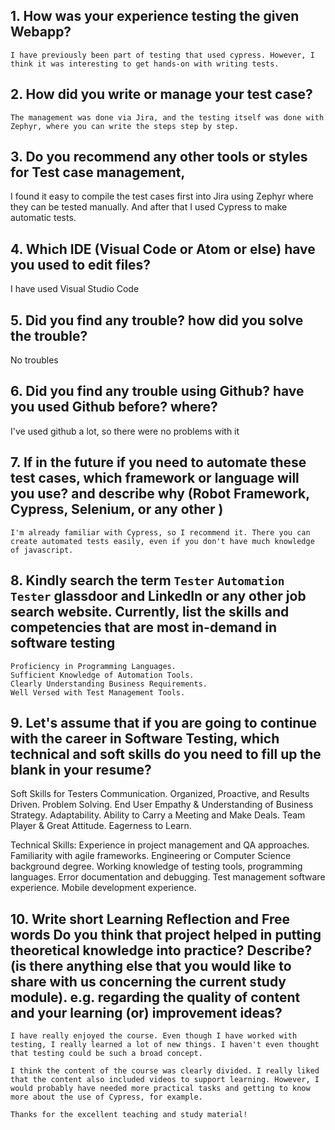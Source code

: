 
## 1. How was your experience testing the given Webapp?

    I have previously been part of testing that used cypress. However, I think it was interesting to get hands-on with writing tests.

## 2. How did you write or manage your test case?
    The management was done via Jira, and the testing itself was done with Zephyr, where you can write the steps step by step.
    

## 3. Do you recommend any other tools or styles for Test case management, 
 I found it easy to compile the test cases first into Jira using Zephyr where they can be tested manually. And after that I used Cypress to make automatic tests.


## 4. Which IDE (Visual Code or Atom or else) have you used to edit files?
 I have used Visual Studio Code

     
## 5. Did you find any trouble? how did you solve the trouble?
 No troubles


## 6. Did you find any trouble using Github? have you used Github before? where?
 I've used github a lot, so there were no problems with it
 

      

## 7. If in the future if you need to automate these test cases, which framework or language will you use? and describe why (Robot Framework, Cypress, Selenium, or any other )
    I'm already familiar with Cypress, so I recommend it. There you can create automated tests easily, even if you don't have much knowledge of javascript.



## 8. Kindly search the term `Tester` `Automation Tester` glassdoor and LinkedIn or any other job search website. Currently, list the skills and competencies that are most in-demand in software testing
    Proficiency in Programming Languages.
    Sufficient Knowledge of Automation Tools.
    Clearly Understanding Business Requirements.
    Well Versed with Test Management Tools.


## 9. **Let's assume** that if you are going to continue with the career in Software Testing, which technical and soft skills do you need to fill up the blank in your resume?

Soft Skills for Testers
    Communication.
    Organized, Proactive, and Results Driven. 
    Problem Solving.
    End User Empathy & Understanding of Business Strategy.
    Adaptability.
    Ability to Carry a Meeting and Make Deals.
    Team Player & Great Attitude.
    Eagerness to Learn.

Technical Skills:
    Experience in project management and QA approaches.
    Familiarity with agile frameworks.
    Engineering or Computer Science background degree.
    Working knowledge of testing tools, programming languages.
    Error documentation and debugging.
    Test management software experience.
    Mobile development experience.



## 10. Write short Learning Reflection and  Free words Do you think that project helped in putting theoretical knowledge into practice? Describe? (is there anything else that you would like to share with us concerning the current study module). e.g. regarding the quality of content and your learning (or) improvement ideas? 

    I have really enjoyed the course. Even though I have worked with testing, I really learned a lot of new things. I haven't even thought that testing could be such a broad concept.

    I think the content of the course was clearly divided. I really liked that the content also included videos to support learning. However, I would probably have needed more practical tasks and getting to know more about the use of Cypress, for example.

    Thanks for the excellent teaching and study material!


 





